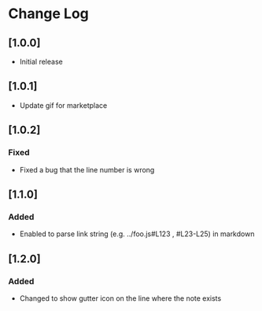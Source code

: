 # Change Log

## [1.0.0]
- Initial release

## [1.0.1]
- Update gif for marketplace

## [1.0.2]
### Fixed
- Fixed a bug that the line number is wrong

## [1.1.0]
### Added
- Enabled to parse link string (e.g. ../foo.js#L123 , #L23-L25) in markdown

## [1.2.0]
### Added
- Changed to show gutter icon on the line where the note exists